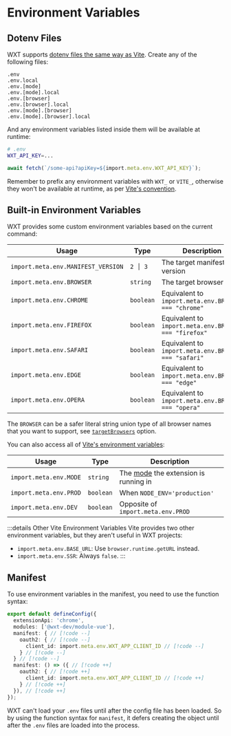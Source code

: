 # Environment Variables

## Dotenv Files

WXT supports [dotenv files the same way as Vite](https://vite.dev/guide/env-and-mode.html#env-files). Create any of the following files:

```
.env
.env.local
.env.[mode]
.env.[mode].local
.env.[browser]
.env.[browser].local
.env.[mode].[browser]
.env.[mode].[browser].local
```

And any environment variables listed inside them will be available at runtime:

```sh
# .env
WXT_API_KEY=...
```

```ts
await fetch(`/some-api?apiKey=${import.meta.env.WXT_API_KEY}`);
```

Remember to prefix any environment variables with `WXT_` or `VITE_`, otherwise they won't be available at runtime, as per [Vite's convention](https://vite.dev/guide/env-and-mode.html#env-files).

## Built-in Environment Variables

WXT provides some custom environment variables based on the current command:

| Usage                              | Type      | Description                                           |
| ---------------------------------- | --------- | ----------------------------------------------------- |
| `import.meta.env.MANIFEST_VERSION` | `2 │ 3`   | The target manifest version                           |
| `import.meta.env.BROWSER`          | `string`  | The target browser                                    |
| `import.meta.env.CHROME`           | `boolean` | Equivalent to `import.meta.env.BROWSER === "chrome"`  |
| `import.meta.env.FIREFOX`          | `boolean` | Equivalent to `import.meta.env.BROWSER === "firefox"` |
| `import.meta.env.SAFARI`           | `boolean` | Equivalent to `import.meta.env.BROWSER === "safari"`  |
| `import.meta.env.EDGE`             | `boolean` | Equivalent to `import.meta.env.BROWSER === "edge"`    |
| `import.meta.env.OPERA`            | `boolean` | Equivalent to `import.meta.env.BROWSER === "opera"`   |

The `BROWSER` can be a safer literal string union type of all browser names that you want to support, see [`targetBrowsers`](/api/reference/wxt/interfaces/InlineConfig#targetbrowsers) option.

You can also access all of [Vite's environment variables](https://vite.dev/guide/env-and-mode.html#env-variables):

| Usage                  | Type      | Description                                                                 |
| ---------------------- | --------- | --------------------------------------------------------------------------- |
| `import.meta.env.MODE` | `string`  | The [mode](/guide/essentials/config/build-mode) the extension is running in |
| `import.meta.env.PROD` | `boolean` | When `NODE_ENV='production'`                                                |
| `import.meta.env.DEV`  | `boolean` | Opposite of `import.meta.env.PROD`                                          |

:::details Other Vite Environment Variables
Vite provides two other environment variables, but they aren't useful in WXT projects:

- `import.meta.env.BASE_URL`: Use `browser.runtime.getURL` instead.
- `import.meta.env.SSR`: Always `false`.
  :::

## Manifest

To use environment variables in the manifest, you need to use the function syntax:

```ts
export default defineConfig({
  extensionApi: 'chrome',
  modules: ['@wxt-dev/module-vue'],
  manifest: { // [!code --]
    oauth2: { // [!code --]
      client_id: import.meta.env.WXT_APP_CLIENT_ID // [!code --]
    } // [!code --]
  } // [!code --]
  manifest: () => ({ // [!code ++]
    oauth2: { // [!code ++]
      client_id: import.meta.env.WXT_APP_CLIENT_ID // [!code ++]
    } // [!code ++]
  }), // [!code ++]
});
```

WXT can't load your `.env` files until after the config file has been loaded. So by using the function syntax for `manifest`, it defers creating the object until after the `.env` files are loaded into the process.
